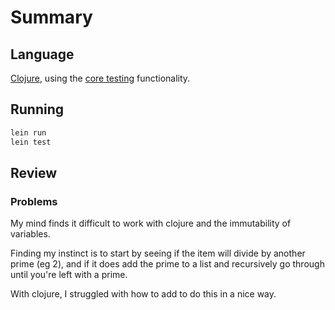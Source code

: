 # Summary

## Language

[Clojure](https://clojure.org/), using the [core testing](https://clojuredocs.org/clojure.test/deftest) functionality.

## Running

``` bash
lein run
lein test
```

## Review

### Problems

My mind finds it difficult to work with clojure and the immutability of variables.

Finding my instinct is to start by seeing if the item will divide by another prime (eg 2), and if it does add the prime to a list and recursively go through until you're left with a prime.

With clojure, I struggled with how to add to do this in a nice way.
